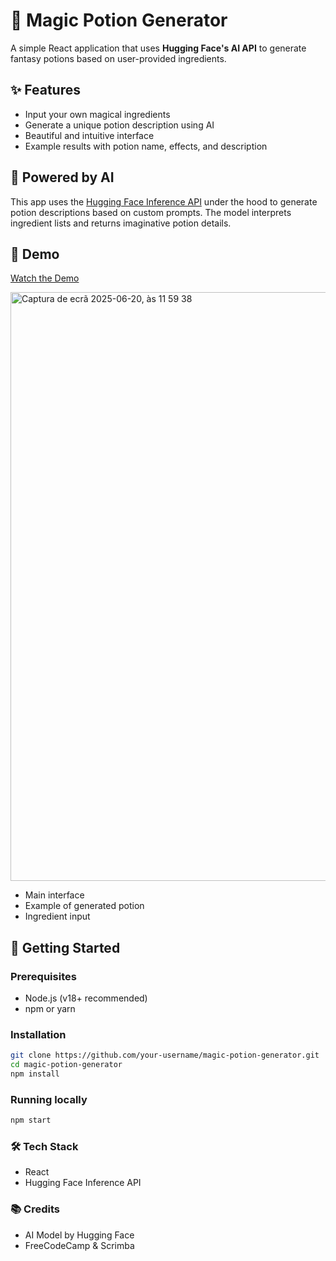# 🧪 Magic Potion Generator

A simple React application that uses **Hugging Face's AI API** to generate fantasy potions based on user-provided ingredients.

## ✨ Features

- Input your own magical ingredients
- Generate a unique potion description using AI
- Beautiful and intuitive interface
- Example results with potion name, effects, and description

## 🧠 Powered by AI

This app uses the [Hugging Face Inference API](https://huggingface.co/inference-api) under the hood to generate potion descriptions based on custom prompts. The model interprets ingredient lists and returns imaginative potion details.

## 📸 Demo

[Watch the Demo](https://youtu.be/OWpSX9Hjg9Y)

<img width="942" alt="Captura de ecrã 2025-06-20, às 11 59 38" src="https://github.com/user-attachments/assets/9a4cd5b5-bc89-4794-b3c1-e62f38ab877b" />


- Main interface
- Example of generated potion
- Ingredient input

## 🚀 Getting Started

### Prerequisites

- Node.js (v18+ recommended)
- npm or yarn

### Installation

```bash
git clone https://github.com/your-username/magic-potion-generator.git
cd magic-potion-generator
npm install
```
### Running locally

```bash
npm start
```

### 🛠️ Tech Stack

- React
- Hugging Face Inference API

### 📚 Credits

- AI Model by Hugging Face
- FreeCodeCamp & Scrimba


